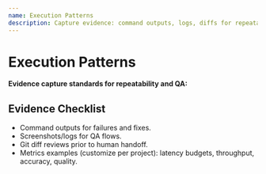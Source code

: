 ```yaml
---
name: Execution Patterns
description: Capture evidence: command outputs, logs, diffs for repeatability
---
```


# Execution Patterns

**Evidence capture standards for repeatability and QA:**

## Evidence Checklist

- Command outputs for failures and fixes.
- Screenshots/logs for QA flows.
- Git diff reviews prior to human handoff.
- Metrics examples (customize per project): latency budgets, throughput, accuracy, quality.
